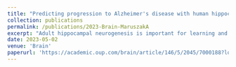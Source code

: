 ```yaml
---
title: "Predicting progression to Alzheimer's disease with human hippocampal progenitors exposed to serum"
collection: publications
permalink: /publications/2023-Brain-MaruszakA
excerpt: "Adult hippocampal neurogenesis is important for learning and memory and is altered early in Alzheimer's disease. As hippocampal neurogenesis is modulated by the circulatory systemic environment, evaluating a proxy of how hippocampal neurogenesis is affected by the systemic milieu could serve as an early biomarker for Alzheimer's disease progression. Here, we used an in vitro assay to model the impact of systemic environment on hippocampal neurogenesis. A human hippocampal progenitor cell line was treated with longitudinal serum samples from individuals with mild cognitive impairment, who either progressed to Alzheimer's disease or remained cognitively stable. Mild cognitive impairment to Alzheimer's disease progression was characterized most prominently with decreased proliferation, increased cell death and increased neurogenesis. A subset of baseline cellular readouts together with education level were able to predict Alzheimer's disease progression. The assay could provide a powerful platform for early prognosis, monitoring disease progression and further mechanistic studies."
date: 2023-05-02
venue: 'Brain'
paperurl: 'https://academic.oup.com/brain/article/146/5/2045/7000188?login=false'
---
```


